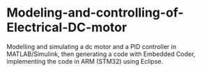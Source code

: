 # Modeling-and-controlling-of-Electrical-DC-motor
Modelling and simulating a dc motor and a PID controller in MATLAB/Simulink, then generating a code with Embedded Coder, implementing the code in ARM (STM32) using Eclipse.
